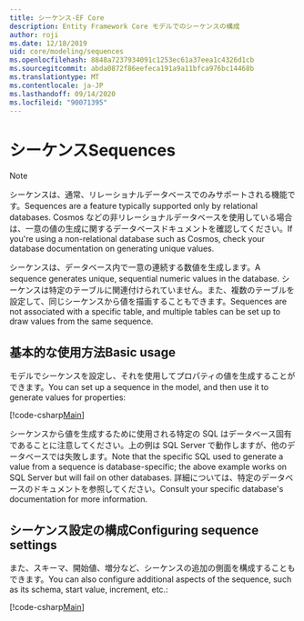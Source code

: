 ```yaml
---
title: シーケンス-EF Core
description: Entity Framework Core モデルでのシーケンスの構成
author: roji
ms.date: 12/18/2019
uid: core/modeling/sequences
ms.openlocfilehash: 8848a7237934091c1253ec61a37eea1c4326d1cb
ms.sourcegitcommit: abda0872f86eefeca191a9a11bfca976bc14468b
ms.translationtype: MT
ms.contentlocale: ja-JP
ms.lasthandoff: 09/14/2020
ms.locfileid: "90071395"
---
```

# <a name="sequences"></a><span data-ttu-id="033b4-103">シーケンス</span><span class="sxs-lookup"><span data-stu-id="033b4-103">Sequences</span></span>

> [!NOTE]  
> <span data-ttu-id="033b4-104">シーケンスは、通常、リレーショナルデータベースでのみサポートされる機能です。</span><span class="sxs-lookup"><span data-stu-id="033b4-104">Sequences are a feature typically supported only by relational databases.</span></span> <span data-ttu-id="033b4-105">Cosmos などの非リレーショナルデータベースを使用している場合は、一意の値の生成に関するデータベースドキュメントを確認してください。</span><span class="sxs-lookup"><span data-stu-id="033b4-105">If you're using a non-relational database such as Cosmos, check your database documentation on generating unique values.</span></span>

<span data-ttu-id="033b4-106">シーケンスは、データベース内で一意の連続する数値を生成します。</span><span class="sxs-lookup"><span data-stu-id="033b4-106">A sequence generates unique, sequential numeric values in the database.</span></span> <span data-ttu-id="033b4-107">シーケンスは特定のテーブルに関連付けられていません。また、複数のテーブルを設定して、同じシーケンスから値を描画することもできます。</span><span class="sxs-lookup"><span data-stu-id="033b4-107">Sequences are not associated with a specific table, and multiple tables can be set up to draw values from the same sequence.</span></span>

## <a name="basic-usage"></a><span data-ttu-id="033b4-108">基本的な使用方法</span><span class="sxs-lookup"><span data-stu-id="033b4-108">Basic usage</span></span>

<span data-ttu-id="033b4-109">モデルでシーケンスを設定し、それを使用してプロパティの値を生成することができます。</span><span class="sxs-lookup"><span data-stu-id="033b4-109">You can set up a sequence in the model, and then use it to generate values for properties:</span></span>

[!code-csharp[Main](../../../samples/core/Modeling/FluentAPI/Sequence.cs?name=Sequence&highlight=3,7)]

<span data-ttu-id="033b4-110">シーケンスから値を生成するために使用される特定の SQL はデータベース固有であることに注意してください。上の例は SQL Server で動作しますが、他のデータベースでは失敗します。</span><span class="sxs-lookup"><span data-stu-id="033b4-110">Note that the specific SQL used to generate a value from a sequence is database-specific; the above example works on SQL Server but will fail on other databases.</span></span> <span data-ttu-id="033b4-111">詳細については、特定のデータベースのドキュメントを参照してください。</span><span class="sxs-lookup"><span data-stu-id="033b4-111">Consult your specific database's documentation for more information.</span></span>

## <a name="configuring-sequence-settings"></a><span data-ttu-id="033b4-112">シーケンス設定の構成</span><span class="sxs-lookup"><span data-stu-id="033b4-112">Configuring sequence settings</span></span>

<span data-ttu-id="033b4-113">また、スキーマ、開始値、増分など、シーケンスの追加の側面を構成することもできます。</span><span class="sxs-lookup"><span data-stu-id="033b4-113">You can also configure additional aspects of the sequence, such as its schema, start value, increment, etc.:</span></span>

[!code-csharp[Main](../../../samples/core/Modeling/FluentAPI/SequenceConfiguration.cs?name=SequenceConfiguration&highlight=3-5)]
